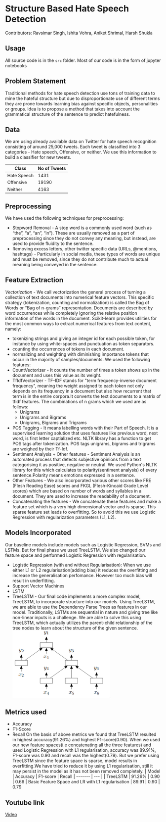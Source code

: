 # Structure Based Hate Speech Detection

Contributors: Ravsimar Singh, Ishita Vohra, Aniket Shrimal, Harsh Shukla

## Usage
All source code is in the `src` folder. Most of our code is in the form of jupyter notebooks

## Problem Statement 
Traditional methods for hate speech detection use tons of training data to mine the hateful structure but due to disproportionate use of different terms they are prone towards learning bias against specific objects, personalities or groups. Idea is to propose a method that takes into account the grammatical structure of the sentence to predict hatefulness.

## Data
We are using already available data on Twitter for hate speech recognition consisting of around 25,000 tweets. Each tweet is classified into 3 categories - Hate speech, Offensive, or neither. We use this information to build a classifier for new tweets.

| Class | No of Tweets  |
| ------- | --- |
| Hate Speech | 1431 |
| Offensive | 19190 |
| Neither | 4163 |

## Preprocessing
We have used the following techniques for preprocessing:
- Stopword Removal - A stop word is a commonly used word (such as “the”, “a”, “an”, “in”). These are usually removed as a part of preprocessing since they do not convey any meaning, but instead, are used to provide fluidity to the sentence.
- Removing excess letters, other twitter specific data (URLs, @mentions, hashtags) - Particularly in social media, these types of words are unique and must be removed, since they do not contribute much to actual meaning being conveyed in the sentence.

## Feature Extraction
*Vectorization* - We call vectorization the general process of turning a collection of text documents into numerical feature vectors. This specific strategy (tokenization, counting and normalization) is called the Bag of Words or “Bag of n-grams” representation. Documents are described by word occurrences while completely ignoring the relative position information of the words in the document. Scikit-learn provides utilities for the most common ways to extract numerical features from text content, namely:
  * tokenizing strings and giving an integer id for each possible token, for instance by using white-spaces and punctuation as token separators.
  * counting the occurrences of tokens in each document.
  * normalizing and weighting with diminishing importance tokens that occur in the majority of samples/documents.
We used the following features:
* CountVectorizer - It counts the number of times a token shows up in the document and uses this value as its weight.
* TfIdfVectorizer - TF-IDF stands for "term frequency-inverse document frequency", meaning the weight assigned to each token not only depends on its frequency in a document but also how recurrent that term is in the entire corpora.It converts the text documents to a matrix of tfidf features. The combinations of n grams which we used are as follows: 
  * Unigrams
  * Unigrams and Bigrams
  * Unigrams, Bigrams and Trigrams
* POS Tagging - It means labelling words with their Part of Speech. It is a supervised learning solution that uses features like previous word, next word, is first letter captialized etc. NLTK library has a function to get POS tags after tokenization. POS tags unigrams, bigrams and trigrams are weighed by their Tf-Idf.
* Sentiment Analysis + Other features - Sentiment Analysis is an automated process that detects subjective opinions from a text categorising it as positive, negative or neutral. We used Python's NLTK library for this which calculates to polarity(sentiment analysis) of every sentence.Polarity means emotions expressed in a sentence.
* Other Features - We also incorporated various other scores like FRE (Flesh Reading Ease) scores and FKGL (Flesh-Kincaid Grade Level scores) which are based on number of words and syllables in a document. They are used to increase the readability of a document.
* Concatenating the features -  We concatenate these features and make a feature set which is a very high dimensional vector and is sparse. This sparse feature set leads to  overfitting. So to avoid this we use Logistic Regression with regularization parameters (L1, L2).

## Models Incorporated
Our baseline models include models such as Logistic Regression, SVMs and LSTMs. But for final phase we used TreeLSTM. We also changed our feature space and performed Logistic Regression with regularisation.
* Logistic Regression (with and without Regularisation): When we use either L1 or L2 regularisation(adding bias) it reduces the overfitting and increase the generalisation perfomance. However too much bias will result in underfitting.
* Support Vector Machines
* LSTM
* TreeLSTM - Our final code implements a more complex model, TreeLSTM, to incorporate structure into our models. Using TreeLSTM, we are able to use the Dependency Parse Trees as features in our model. Traditionally, LSTMs are sequential in nature and giving tree like non-linear inputs is a challenge. We are able to solve this using TreeLSTM, which actually utilizes the parent-child relationship of the tree nodes to learn about the structure of the given sentence.
![TreeLSTM](docs/treelstm.png)

## Metrics used
* Accuracy
* F1-Score
* Recall
On the basis of above metrics we found that TreeLSTM resulted in highest accuracy(91.26%) and highest F1-score(0.90). When we used our new feature spaces(i.e concatenating all the three features) and used Logistic Regression with L1 regularisation, accuracy was 89.91%, F1-score was 0.90 and recall was the highest(0.79). But we prefer using TreeLSTM since the feature space is sparse, model results in overfitting.We have tried to reduce it by using L1 regularisation, still it may persist in the model as it has not been removed completely. 
| Model | Accuracy  | F1-score | Recall
| ------- | --- |
| TreeLSTM | 91.26% | 0.90 | 0.66
| Basic Feature Space and LR with L1 regularisation | 89.91 | 0.90 | 0.79

 

## Youtube link
[Video](https://youtu.be/ZNLLM59qlj4)
